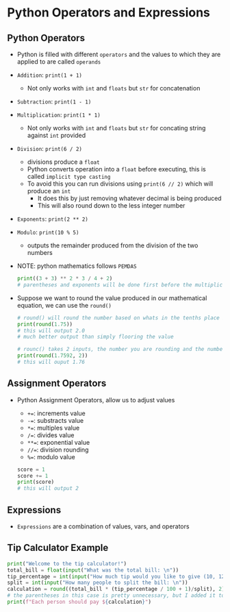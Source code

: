 <h1>Python Operators and Expressions</h1>

<h2>Python Operators</h2>

* Python is filled with different `operators` and the values to which they are applied to are called `operands`

* `Addition`: `print(1 + 1)`
  - Not only works with `int` and `floats` but `str` for concatenation
* `Subtraction`: `print(1 - 1)`
* `Multiplication`: `print(1 * 1)`
  - Not only works with `int` and `floats` but `str` for concating string against `int` provided
* `Division`: `print(6 / 2)`
  - divisions produce a `float`
  - Python converts operation into a `float` before executing, this is called `implicit type casting`
  - To avoid this you can run divisions using `print(6 // 2)` which will produce an `int`
    * It does this by just removing whatever decimal is being produced
    * This will also round down to the less integer number
* `Exponents`: `print(2 ** 2)`
* `Modulo`: `print(10 % 5)`
  - outputs the remainder produced from the division of the two numbers

- NOTE: python mathematics follows `PEMDAS`
 
  ```python
  print((3 + 3) ** 2 * 3 / 4 + 2)
  # parentheses and exponents will be done first before the multiplication, division and the addition
  ```

* Suppose we want to round the value produced in our mathematical equation, we can use the `round()`
  
  ```python
  # round() will round the number based on whats in the tenths place in the value
  print(round(1.75)) 
  # this will output 2.0
  # much better output than simply flooring the value

  # rounc() takes 2 inputs, the number you are rounding and the number of digits in the decimal place to round to
  print(round(1.7592, 2))
  # this will ouput 1.76
  ```

<h2>Assignment Operators</h2>

* Python Assignment Operators, allow us to adjust values
  - `+=`: increments value
  - `-=`: substracts value
  - `*=`: multiples value
  - `/=`: divides value
  - `**=`: exponential value
  - `//=`: division rounding
  - `%=`: modulo value

  ```python
  score = 1
  score += 1
  print(score)
  # this will output 2
  ```

<h2>Expressions</h2>

* `Expressions` are a combination of values, vars, and operators


<h2>Tip Calculator Example</h2>

```python
print("Welcome to the tip calculator!")
total_bill = float(input("What was the total bill: \n"))
tip_percentage = int(input("How much tip would you like to give (10, 12, or 15): \n"))
split = int(input("How many people to split the bill: \n"))
calculation = round((total_bill * (tip_percentage / 100 + 1)/split), 2)
# the parentheses in this case is pretty unnecessary, but I added it to make it more readable
print(f"Each person should pay ${calculation}")

```

